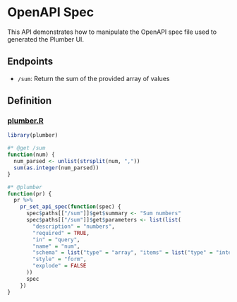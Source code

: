 
<!-- README.md is generated from README.Rmd. Please edit that file -->

# OpenAPI Spec

This API demonstrates how to manipulate the OpenAPI spec file used to
generated the Plumber UI.

## Endpoints

-   `/sum`: Return the sum of the provided array of values

## Definition

### [plumber.R](plumber.R)

``` r
library(plumber)

#* @get /sum
function(num) {
  num_parsed <- unlist(strsplit(num, ","))
  sum(as.integer(num_parsed))
}

#* @plumber
function(pr) {
  pr %>%
    pr_set_api_spec(function(spec) {
      spec$paths[["/sum"]]$get$summary <- "Sum numbers"
      spec$paths[["/sum"]]$get$parameters <- list(list(
        "description" = "numbers",
        "required" = TRUE,
        "in" = "query",
        "name" = "num",
        "schema" = list("type" = "array", "items" = list("type" = "integer"), "minItems" = 1),
        "style" = "form",
        "explode" = FALSE
      ))
      spec
    })
}
```
